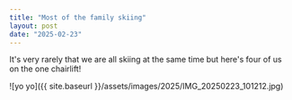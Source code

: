 ```yaml
---
title: "Most of the family skiing"
layout: post
date: "2025-02-23"
---
```


It's very rarely that we are all skiing at the same time but here's four of us on the one chairlift!

![yo yo]({{ site.baseurl }}/assets/images/2025/IMG_20250223_101212.jpg)
